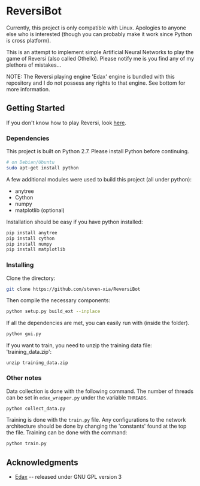 # ReversiBot

Currently, this project is only compatible with Linux. Apologies to anyone else who is interested 
(though you can probably make it work since Python is cross platform).

This is an attempt to implement simple Artificial Neural Networks to play the game of Reversi (also called Othello). 
Please notify me is you find any of my plethora of mistakes... 

NOTE: The Reversi playing engine 'Edax' engine is bundled with this repository and I do not possess any rights to that 
engine. See bottom for more information.

## Getting Started

If you don't know how to play Reversi, look [here](https://en.wikipedia.org/wiki/Reversi#Rules).

### Dependencies

This project is built on Python 2.7. Please install Python before continuing.
```bash
# on Debian/Ubuntu
sudo apt-get install python
```

A few additional modules were used to build this project (all under python):
  - anytree
  - Cython
  - numpy
  - matplotlib (optional)

Installation should be easy if you have python installed:
```bash
pip install anytree
pip install cython
pip install numpy
pip install matplotlib
```

### Installing

Clone the directory:

```bash
git clone https://github.com/steven-xia/ReversiBot
```

Then compile the necessary components:
```bash
python setup.py build_ext --inplace
```

If all the dependencies are met, you can easily run with (inside the folder). 

```bash
python gui.py
```

If you want to train, you need to unzip the training data file: 'training_data.zip':
```
unzip training_data.zip
```
### Other notes

Data collection is done with the following command. The number of threads can be set in `edax_wrapper.py` under the 
variable `THREADS`.

```bash
python collect_data.py
```

Training is done with the `train.py` file. Any configurations to the network architecture should be done by changing
the 'constants' found at the top the file. Training can be done with the command:

```bash
python train.py
```

## Acknowledgments

* [Edax](https://github.com/abulmo/edax-reversi) -- released under GNU GPL version 3
